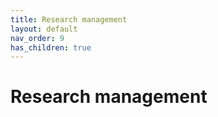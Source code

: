 ```yaml
---
title: Research management
layout: default
nav_order: 9
has_children: true
---
```


# Research management
